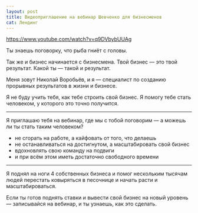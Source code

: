```yaml
---
layout: post
title: Видеоприглашение на вебинар Шевченко для бизнесменов
cat: Лендинг
---
```


https://www.youtube.com/watch?v=q9DVbybUUAg

Ты знаешь поговорку, что рыба гниёт с головы.

Так же и бизнес начинается с бизнесмена. Твой бизнес — это твой результат. Какой ты — такой и результат.

Меня зовут Николай Воробьёв, и я — специалист по созданию прорывных результатов в жизни и бизнесе.

Я не буду учить тебя, как тебе строить свой бизнес. Я помогу тебе стать человеком, у которого это точно получится.

----

Я приглашаю тебя на вебинар, где мы с тобой поговорим — а можешь ли ты стать таким человеком?

- не сгорать на работе, а кайфовать от того, что делаешь
- не останавливаться на достигнутом, а масштабировать свой бизнес
- вдохновлять свою команду на подвиги
- и при всём этом иметь достаточно свободного времени

----

Я поднял на ноги 4 собственных бизнеса и помог нескольким тысячам людей перестать ковыряться в песочнице и начать расти и масштабироваться.

Если ты готов поднять ставки и вывести свой бизнес на новый уровень — записывайся на вебинар, и ты узнаешь, как это сделать.